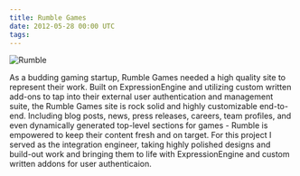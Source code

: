 ```yaml
---
title: Rumble Games
date: 2012-05-28 00:00 UTC
tags:
---
```


![Rumble](/images/portfolio/rumblegames.png)

As a budding gaming startup, Rumble Games needed a high quality site to represent their work. Built on ExpressionEngine and utilizing custom written add-ons to tap into their external user authentication and management suite, the Rumble Games site is rock solid and highly customizable end-to-end. Including blog posts, news, press releases, careers, team profiles, and even dynamically generated top-level sections for games - Rumble is empowered to keep their content fresh and on target. For this project I served as the integration engineer, taking highly polished designs and build-out work and bringing them to life with ExpressionEngine and custom written addons for user authenticaion.
